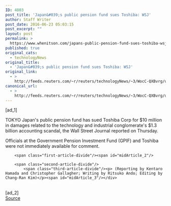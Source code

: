 ```yaml
---
ID: 4803
post_title: 'Japan&#039;s public pension fund sues Toshiba: WSJ'
author: Staff Writer
post_date: 2016-06-23 05:03:15
post_excerpt: ""
layout: post
permalink: >
  https://www.whenitson.com/japans-public-pension-fund-sues-toshiba-wsj/
published: true
original_cats:
  - technologyNews
original_title:
  - 'Japan&#039;s public pension fund sues Toshiba: WSJ'
original_link:
  - >
    http://feeds.reuters.com/~r/reuters/technologyNews/~3/WocC-QXBvrg/us-toshiba-lawsuit-idUSKCN0Z90C3
canonical_url:
  - >
    http://feeds.reuters.com/~r/reuters/technologyNews/~3/WocC-QXBvrg/us-toshiba-lawsuit-idUSKCN0Z90C3
---
```

 [ad_1]
<br><div id="articleText">
<span id="midArticle_start"/>

<span class="focusParagraph" readability="5"><p><span class="articleLocation">TOKYO</span> Japan's public pension fund has sued Toshiba Corp for $10 million in damages related to the technology and industrial conglomerate's $1.3 billion accounting scandal, the Wall Street Journal reported on Thursday.</p></span><span id="midArticle_0"/><p>Officials at the Government Pension Investment Fund (GPIF)  and Toshiba were not immediately available for comment.</p><span id="midArticle_1"/>
        
        <span class="first-article-divide"/><span id="midArticle_2"/>
        
        <span class="second-article-divide"/>
            <span class="third-article-divide"/><p> (Reporting by Kentaro Hamada and Christopher Gallagher; Writing by Ritsuko Ando; Editing by Chang-Ran Kim)</p><span id="midArticle_3"/></div>
<br>[ad_2]
<br><a href="http://feeds.reuters.com/~r/reuters/technologyNews/~3/WocC-QXBvrg/us-toshiba-lawsuit-idUSKCN0Z90C3">Source </a>